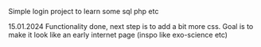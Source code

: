 Simple login project to learn some sql php etc

15.01.2024
Functionality done, next step is to add a bit more css. Goal is to make it look like an early internet page (inspo like exo-science etc)